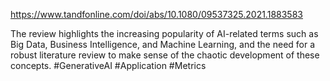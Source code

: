 https://www.tandfonline.com/doi/abs/10.1080/09537325.2021.1883583

The review highlights the increasing popularity of AI-related terms such as Big Data, Business Intelligence, and Machine Learning, and the need for a robust literature review to make sense of the chaotic development of these concepts.
#GenerativeAI #Application #Metrics 
